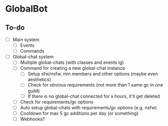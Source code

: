 # GlobalBot

## To-do

- [ ] Main system
  - [ ] Events
  - [ ] Commands
- [ ] Global-chat system
  - [ ] Multiple global-chats (with classes and events ig)
  - [ ] Command for creating a new global-chat instance
    - [ ] Setup sfw/nsfw, min members and other options (maybe even aesthetics)
    - [ ] Check for obvious requirements (not more than 1 same gc in one guild)
    - [ ] If there is no global-chat connected for x hours, it'll get deleted
  - [ ] Check for requirements/gc options
  - [ ] Auto setup global-chats with requirements/gc options (e.g. nsfw)
  - [ ] Cooldown for max 5 gc additions per day (or something)
  - [ ] Webhooks?
